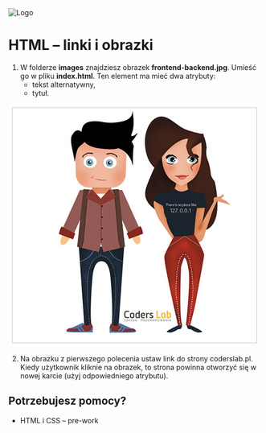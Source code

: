 <img alt="Logo" src="http://coderslab.pl/svg/logo-coderslab.svg" width="400">

# HTML &ndash; linki i obrazki

1. W folderze **images** znajdziesz obrazek **frontend-backend.jpg**. Umieść go w pliku **index.html**. Ten element ma mieć dwa atrybuty:
    * tekst alternatywny, 
    * tytuł.

  ![Front-end & Back-end Developer](images/frontend-backend.jpg)

2. Na obrazku z pierwszego polecenia ustaw link do strony coderslab.pl. Kiedy użytkownik kliknie na obrazek, to strona powinna otworzyć się w nowej karcie (użyj odpowiedniego atrybutu).

## Potrzebujesz pomocy?
* HTML i CSS &ndash; pre-work
